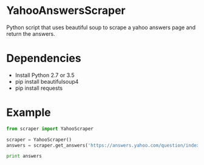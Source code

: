 # YahooAnswersScraper
Python script that uses beautiful soup to scrape a yahoo answers page and return the answers.

# Dependencies
- Install Python 2.7 or 3.5
- pip install beautifulsoup4
- pip install requests

# Example

```python
from scraper import YahooScraper    

scraper = YahooScraper()
answers = scraper.get_answers('https://answers.yahoo.com/question/index?qid=20160625002028AACkxqK')

print answers
```
